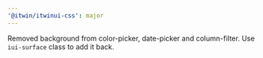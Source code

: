 ```yaml
---
'@itwin/itwinui-css': major
---
```


Removed background from color-picker, date-picker and column-filter. Use `iui-surface` class to add it back.
